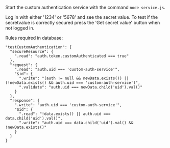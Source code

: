 Start the custom authentication service with the command `node service.js`.

Log in with either '1234' or '5678' and see the secret value. To test if the secretvalue is correctly secured press the 'Get secret value' button when not logged in.

Rules required in database:

```
"testCustomAuthentication": {
  "secureResource": {
    ".read": "auth.token.customAuthenticated === true"
  },
  "request": {
    ".read": "auth.uid === 'custom-auth-service'",
    "$id": {
      ".write": "(auth != null && newData.exists()) || (!newData.exists() && auth.uid === 'custom-auth-service')",
      ".validate": "auth.uid === newData.child('uid').val()"
    }
  },
  "response": {
    ".write": "auth.uid === 'custom-auth-service'",
    "$id": {
      ".read": "!data.exists() || auth.uid === data.child('uid').val()",
      ".write": "auth.uid === data.child('uid').val() && !newData.exists()"
    }
  }
}
```

